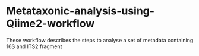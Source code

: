 # Metataxonic-analysis-using-Qiime2-workflow
These workflow describes the steps to analyse a set of metadata containing 16S and ITS2 fragment
